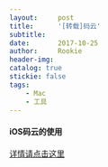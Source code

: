 ```yaml
---
layout:     post
title:      '[转载]码云'
subtitle:   
date:       2017-10-25
author:     Rookie
header-img: 
catalog: true
stickie: false
tags:
    - Mac
    - 工具
---
```


#### iOS码云的使用

[详情请点击这里](http://blog.sina.com.cn/s/blog_b4615ebf0102wpy8.html)